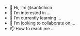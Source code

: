 - 👋 Hi, I’m @santichico
- 👀 I’m interested in ...
- 🌱 I’m currently learning ...
- 💞️ I’m looking to collaborate on ...
- 📫 How to reach me ...

<!---
santichico/santichico is a ✨ special ✨ repository because its `README.md` (this file) appears on your GitHub profile.
You can click the Preview link to take a look at your changes.
--->
